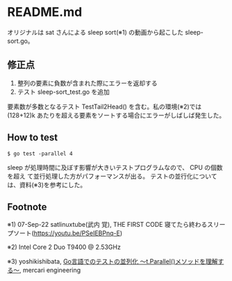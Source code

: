 # README.md

オリジナルは sat さんによる sleep sort(※1) の動画から起こした sleep-sort.go。

## 修正点
1. 整列の要素に負数が含まれた際にエラーを返却する
2. テスト sleep-sort_test.go を追加

要素数が多数となるテスト TestTail2Head() を含む。私の環境(※2)では 
(128+12)k あたりを超える要素をソートする場合にエラーがしばしば発生した。

## How to test

```
$ go test -parallel 4
```
sleep が処理時間に及ぼす影響が大きいテストプログラムなので、 CPU の個数を超え
て並行処理した方がパフォーマンスが出る。
テストの並行化については、資料(※3)を参考にした。

## Footnote

※1) 07-Sep-22 satlinuxtube(武内 覚),
THE FIRST CODE 寝てたら終わるスリープソート(https://youtu.be/PSeIEBPnq-E)

※2) Intel Core 2 Duo T9400 @ 2.53GHz

※3) yoshikishibata, [Go言語でのテストの並列化 〜t.Parallel()メソッドを理解する〜](https://engineering.mercari.com/blog/entry/how_to_use_t_parallel/), mercari engineering
